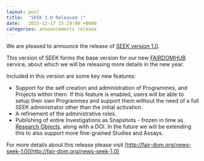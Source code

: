```yaml
---
layout: post
title:  "SEEK 1.0 Released !"
date:   2015-12-17 15:29:00 +0000
categories: announcements release
---
```


We are pleased to announce the release of [SEEK version 1.0](http://docs.seek4science.org/tech/releases/#version-101).

This version of SEEK forms the base version for our new [FAIRDOMHUB](https://fairdomhub.org) service, about which we will be releasing more details in the new year.

Included in this version are some key new features:

* Support for the self creation and administration of Programmes, and Projects within them. If this feature is enabled, users will be able to setup their own Programmes and support them without the need of a full SEEK administrator other than the initial activation.
* A refinement of the administrative roles.
* Publishing of entire Investigations as Snapshots - frozen in time as [Research Objects](http://researchobject.org), along with a DOI. In the future we will be extending this to also support more fine-grained Studies and Assays.

For more details about this release please visit [http://fair-dom.org/news-seek-1.0](http://fair-dom.org/news-seek-1.0)

